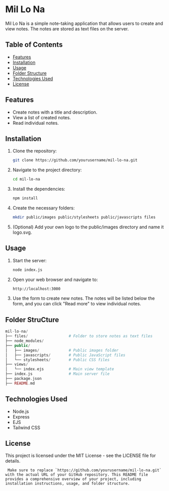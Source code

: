 # Mil Lo Na

Mil Lo Na is a simple note-taking application that allows users to create and view notes. The notes are stored as text files on the server.

## Table of Contents

- [Features](#features)
- [Installation](#installation)
- [Usage](#usage)
- [Folder Structure](#folder-structure)
- [Technologies Used](#technologies-used)
- [License](#license)

## Features

- Create notes with a title and description.
- View a list of created notes.
- Read individual notes.

## Installation

1. Clone the repository:

   ```bash
   git clone https://github.com/yourusername/mil-lo-na.git

2. Navigate to the project directory:   
   ```bash
   cd mil-lo-na

3. Install the dependencies:
   ```bash
   npm install
4. Create the necessary folders:
   ```bash
   mkdir public/images public/stylesheets public/javascripts files

5. (Optional) Add your own logo to the public/images directory and name it logo.svg.

## Usage

1. Start the server:
   ```bash
   node index.js
2. Open your web browser and navigate to:
   ```bash
   http://localhost:3000
3. Use the form to create new notes. The notes will be listed below the form, and you can click "Read more" to view individual notes.

## Folder StruCture

   ```php
   mil-lo-na/
├── files/                  # Folder to store notes as text files
├── node_modules/
├── public/
│   ├── images/             # Public images folder
│   ├── javascripts/        # Public JavaScript files
│   └── stylesheets/        # Public CSS files
├── views/
│   └── index.ejs           # Main view template
├── index.js                # Main server file
├── package.json
├── README.md
   ```

## Technologies Used

- Node.js
- Express
- EJS
- Tailwind CSS

## License
This project is licensed under the MIT License - see the LICENSE file for details.

   ```less
    Make sure to replace `https://github.com/yourusername/mil-lo-na.git` with the actual URL of your GitHub repository. This README file provides a comprehensive overview of your project, including installation instructions, usage, and folder structure.
   ```
